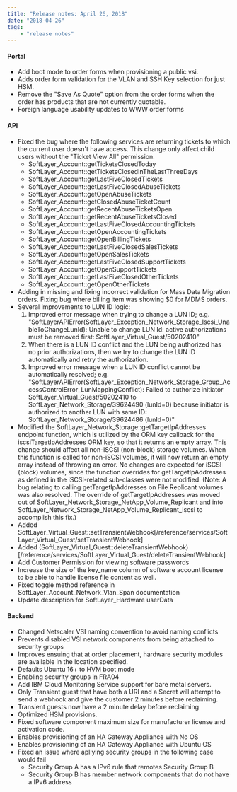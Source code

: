 ```yaml
---
title: "Release notes: April 26, 2018"
date: "2018-04-26"
tags:
    - "release notes"
---
```



#### Portal
+ Add boot mode to order forms when provisioning a public vsi.
+ Adds order form validation for the VLAN and SSH Key selection for just HSM.
+ Remove the "Save As Quote" option from the order forms when the order has products that are not currently quotable.
+ Foreign language usability updates to WWW order forms

#### API

+ Fixed the bug where the following services are returning tickets to which the current user doesn't have access. This change only affect child users without the "Ticket View All" permission. 
    * SoftLayer_Account::getTicketsClosedToday 
    * SoftLayer_Account::getTicketsClosedInTheLastThreeDays 
    * SoftLayer_Account::getLastFiveClosedTickets 
    * SoftLayer_Account::getLastFiveClosedAbuseTickets 
    * SoftLayer_Account::getOpenAbuseTickets 
    * SoftLayer_Account::getClosedAbuseTicketCount 
    * SoftLayer_Account::getRecentAbuseTicketsOpen 
    * SoftLayer_Account::getRecentAbuseTicketsClosed 
    * SoftLayer_Account::getLastFiveClosedAccountingTickets 
    * SoftLayer_Account::getOpenAccountingTickets 
    * SoftLayer_Account::getOpenBillingTickets 
    * SoftLayer_Account::getLastFiveClosedSalesTickets 
    * SoftLayer_Account::getOpenSalesTickets 
    * SoftLayer_Account::getLastFiveClosedSupportTickets 
    * SoftLayer_Account::getOpenSupportTickets 
    * SoftLayer_Account::getLastFiveClosedOtherTickets 
    * SoftLayer_Account::getOpenOtherTickets
+ Adding in missing and fixing incorrect validation for Mass Data Migration orders. Fixing bug where billing item was showing $0 for MDMS orders.
+ Several improvements to LUN ID logic: 
    1. Improved error message when trying to change a LUN ID; e.g. "SoftLayerAPIError(SoftLayer_Exception_Network_Storage_Iscsi_UnableToChangeLunId): Unable to change LUN Id: active authorizations must be removed first: SoftLayer_Virtual_Guest/50202410" 
    2. When there is a LUN ID conflict and the LUN being authorized has no prior authorizations, then we try to change the LUN ID automatically and retry the authorization. 
    3. Improved error message when a LUN ID conflict cannot be automatically resolved; e.g. "SoftLayerAPIError(SoftLayer_Exception_Network_Storage_Group_AccessControlError_LunMappingConflict): Failed to authorize initiator SoftLayer_Virtual_Guest/50202410 to SoftLayer_Network_Storage/39624490 (lunId=0) because initiator is authorized to another LUN with same ID: SoftLayer_Network_Storage/39624486 (lunId=0)"
+ Modified the SoftLayer_Network_Storage::getTargetIpAddresses endpoint function, which is utilized by the ORM key callback for the iscsiTargetIpAddresses ORM key, so that it returns an empty array. This change should affect all non-iSCSI (non-block) storage volumes. When this function is called for non-iSCSI volumes, it will now return an empty array instead of throwing an error. No changes are expected for iSCSI (block) volumes, since the function overrides for getTargetIpAddresses as defined in the iSCSI-related sub-classes were not modified. 
(Note: A bug relating to calling getTargetIpAddresses on File Replicant volumes was also resolved. The override of getTargetIpAddresses was moved out of SoftLayer_Network_Storage_NetApp_Volume_Replicant and into SoftLayer_Network_Storage_NetApp_Volume_Replicant_Iscsi to accomplish this fix.)
+ Added SoftLayer_Virtual_Guest::setTransientWebhook[/reference/services/SoftLayer_Virtual_Guest/setTransientWebhook]
+ Added (SoftLayer_Virtual_Guest::deleteTransientWebhook)[/reference/services/SoftLayer_Virtual_Guest/deleteTransientWebhook]
+ Add Customer Permission for viewing software passwords
+ Increase the size of the key_name column of software account license to be able to handle license file content as well.
+ Fixed toggle method reference in SoftLayer_Account_Network_Vlan_Span documentation
+ Update description for SoftLayer_Hardware userData

#### Backend

+ Changed Netscaler VSI naming convention to avoid naming conflicts
+ Prevents disabled VSI network components from being attached to security groups
+ Improves ensuing that at order placement, hardware security modules are available in the location specified.
+ Defaults Ubuntu 16+ to HVM boot mode
+ Enabling security groups in FRA04
+ Add IBM Cloud Monitoring Service support for bare metal servers.
+ Only Transient guest that have both a URI and a Secret will attempt to send a webhook and give the customer 2 minutes before reclaiming.
+ Transient guests now have a 2 minute delay before reclaiming
+ Optimized HSM provisions.
+ Fixed software component maximum size for manufacturer license and activation code.
+ Enables provisioning of an HA Gateway Appliance with No OS 
+ Enables provisioning of an HA Gateway Appliance with Ubuntu OS
+ Fixed an issue where apllying security groups in the following case would fail
    * Security Group A has a IPv6 rule that remotes Security Group B 
    * Security Group B has member network components that do not have a IPv6 address
